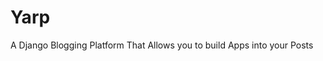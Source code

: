 Yarp
=============================
A Django Blogging Platform
That Allows you to build Apps into your Posts